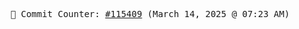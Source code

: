 <p align="center">
    <samp>
        📮 Commit Counter: <a href="https://github.com/Javascript-void0/Javascript-void0/commits/main">#115409</a> (March 14, 2025 @ 07:23 AM)
    </samp>
</p>